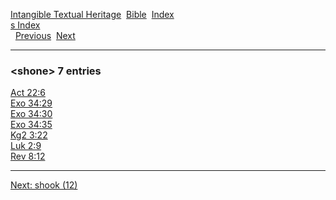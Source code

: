 [Intangible Textual Heritage](../../index)  [Bible](../index) 
[Index](index)   
[s Index](_s_)  
  [Previous](c10337)  [Next](c10339) 

------------------------------------------------------------------------

### &lt;shone&gt; 7 entries

[Act 22:6](../kjv/act022.htm#006)  
[Exo 34:29](../kjv/exo034.htm#029)  
[Exo 34:30](../kjv/exo034.htm#030)  
[Exo 34:35](../kjv/exo034.htm#035)  
[Kg2 3:22](../kjv/kg2003.htm#022)  
[Luk 2:9](../kjv/luk002.htm#009)  
[Rev 8:12](../kjv/rev008.htm#012)  

------------------------------------------------------------------------

[Next: shook (12)](c10339)
